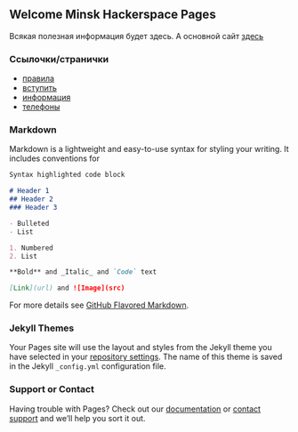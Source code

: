 ## Welcome Minsk Hackerspace Pages

Всякая полезная информация будет здесь.
А основной сайт [здесь](https://hackerspace.by)

### Ссылочки/странички

- [правила](rules.md)
- [вступить](join.md)
- [информация](info.md)
- [телефоны](tel.md)



### Markdown

Markdown is a lightweight and easy-to-use syntax for styling your writing. It includes conventions for

```markdown
Syntax highlighted code block

# Header 1
## Header 2
### Header 3

- Bulleted
- List

1. Numbered
2. List

**Bold** and _Italic_ and `Code` text

[Link](url) and ![Image](src)
```

For more details see [GitHub Flavored Markdown](https://guides.github.com/features/mastering-markdown/).

### Jekyll Themes

Your Pages site will use the layout and styles from the Jekyll theme you have selected in your [repository settings](https://github.com/minsk-hackerspace/minsk-hackerspace.github.io/settings). The name of this theme is saved in the Jekyll `_config.yml` configuration file.

### Support or Contact

Having trouble with Pages? Check out our [documentation](https://help.github.com/categories/github-pages-basics/) or [contact support](https://github.com/contact) and we’ll help you sort it out.
